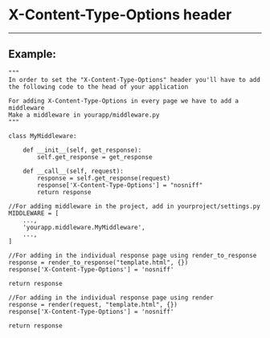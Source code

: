 # X-Content-Type-Options header
-------


## Example:

    """
    In order to set the "X-Content-Type-Options" header you'll have to add the following code to the head of your application

    For adding X-Content-Type-Options in every page we have to add a middleware
    Make a middleware in yourapp/middleware.py
    """

    class MyMiddleware:

    	def __init__(self, get_response):
        	self.get_response = get_response

    	def __call__(self, request):
        	response = self.get_response(request)
        	response['X-Content-Type-Options'] = "nosniff"
        	return response
   	
   	//For adding middleware in the project, add in yourproject/settings.py
   	MIDDLEWARE = [
    	...,
    	'yourapp.middleware.MyMiddleware',
    	...,
	]	

	//For adding in the individual response page using render_to_response
	response = render_to_response("template.html", {})
	response['X-Content-Type-Options'] = 'nosniff'

	return response

	//For adding in the individual response page using render
	response = render(request, "template.html", {})
	response['X-Content-Type-Options'] = 'nosniff'
	
	return response
